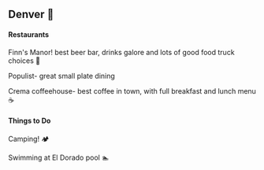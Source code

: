 ## Denver :tada:

#### Restaurants
Finn's Manor! best beer bar, drinks galore and lots of good food truck choices :beer:

Populist- great small plate dining 

Crema coffeehouse- best coffee in town, with full breakfast and lunch menu :coffee:

#### Things to Do

Camping! :camping:

Swimming at El Dorado pool :swimmer:
